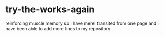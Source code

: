 # try-the-works-again
reinforcing muscle memory
so i have merel transited from one page and i have been able to add more lines to my repository
